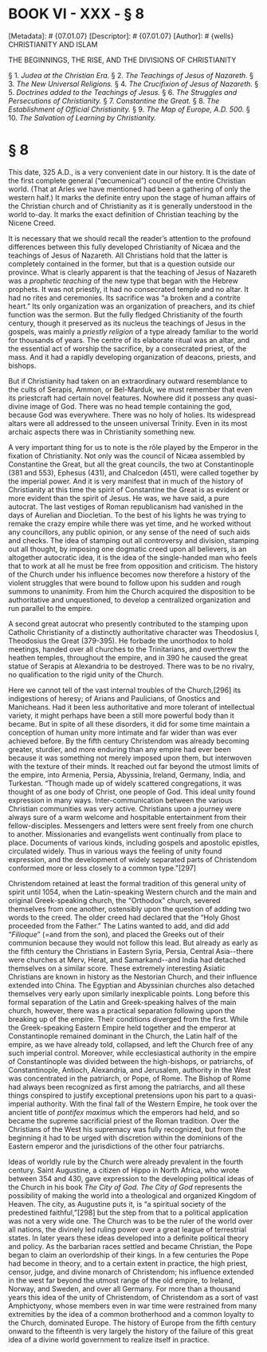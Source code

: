 # BOOK VI - XXX - § 8
[Metadata]: # {07.01.07}
[Descriptor]: # {07.01.07}
[Author]: # {wells}
CHRISTIANITY AND ISLAM

THE BEGINNINGS, THE RISE, AND THE DIVISIONS OF CHRISTIANITY

§ 1. _Judea at the Christian Era._ § 2. _The Teachings of Jesus of
Nazareth._ § 3. _The New Universal Religions._ § 4. _The      Crucifixion of
Jesus of Nazareth._ § 5. _Doctrines added to the      Teachings of Jesus._ § 6.
_The Struggles and Persecutions of      Christianity._ § 7. _Constantine the
Great._ § 8. _The      Establishment of Official Christianity._ § 9. _The Map
of Europe,      A.D. 500._ § 10. _The Salvation of Learning by Christianity._

# § 8
This date, 325 A.D., is a very convenient date in our history. It is the date
of the first complete general (“œcumenical”) council of the entire Christian
world. (That at Arles we have mentioned had been a gathering of only the
western half.) It marks the definite entry upon the stage of human affairs of
the Christian church and of Christianity as it is generally understood in the
world to-day. It marks the exact definition of Christian teaching by the Nicene
Creed.

It is necessary that we should recall the reader’s attention to the profound
differences between this fully developed Christianity of Nicæa and the
teachings of Jesus of Nazareth. All Christians hold that the latter is
completely contained in the former, but that is a question outside our
province. What is clearly apparent is that the teaching of Jesus of Nazareth
was a _prophetic teaching_ of the new type that began with the Hebrew prophets.
It was not priestly, it had no consecrated temple and no altar. It had no rites
and ceremonies. Its sacrifice was “a broken and a contrite heart.” Its only
organization was an organization of preachers, and its chief function was the
sermon. But the fully fledged Christianity of the fourth century, though it
preserved as its nucleus the teachings of Jesus in the gospels, was mainly a
_priestly religion_ of a type already familiar to the world for thousands of
years. The centre of its elaborate ritual was an altar, and the essential act
of worship the sacrifice, by a consecrated priest, of the mass. And it had a
rapidly developing organization of deacons, priests, and bishops.

But if Christianity had taken on an extraordinary outward resemblance to the
cults of Serapis, Ammon, or Bel-Marduk, we must remember that even its
priestcraft had certain novel features. Nowhere did it possess any quasi-divine
image of God. There was no head temple containing the god, because God was
everywhere. There was no holy of holies. Its widespread altars were all
addressed to the unseen universal Trinity. Even in its most archaic aspects
there was in Christianity something new.

A very important thing for us to note is the rôle played by the Emperor in the
fixation of Christianity. Not only was the council of Nicæa assembled by
Constantine the Great, but all the great councils, the two at Constantinople
(381 and 553), Ephesus (431), and Chalcedon (451), were called together by the
imperial power. And it is very manifest that in much of the history of
Christianity at this time the spirit of Constantine the Great is as evident or
more evident than the spirit of Jesus. He was, we have said, a pure autocrat.
The last vestiges of Roman republicanism had vanished in the days of Aurelian
and Diocletian. To the best of his lights he was trying to remake the crazy
empire while there was yet time, and he worked without any councillors, any
public opinion, or any sense of the need of such aids and checks. The idea of
stamping out all controversy and division, stamping out all thought, by
imposing one dogmatic creed upon all believers, is an altogether autocratic
idea, it is the idea of the single-handed man who feels that to work at all he
must be free from opposition and criticism. The history of the Church under his
influence becomes now therefore a history of the violent struggles that were
bound to follow upon his sudden and rough summons to unanimity. From him the
Church acquired the disposition to be authoritative and unquestioned, to
develop a centralized organization and run parallel to the empire.

A second great autocrat who presently contributed to the stamping upon Catholic
Christianity of a distinctly authoritative character was Theodosius I,
Theodosius the Great (379-395). He forbade the unorthodox to hold meetings,
handed over all churches to the Trinitarians, and overthrew the heathen
temples, throughout the empire, and in 390 he caused the great statue of
Serapis at Alexandria to be destroyed. There was to be no rivalry, no
qualification to the rigid unity of the Church.

Here we cannot tell of the vast internal troubles of the Church,[296] its
indigestions of heresy; of Arians and Paulicians, of Gnostics and Manicheans.
Had it been less authoritative and more tolerant of intellectual variety, it
might perhaps have been a still more powerful body than it became. But in spite
of all these disorders, it did for some time maintain a conception of human
unity more intimate and far wider than was ever achieved before. By the fifth
century Christendom was already becoming greater, sturdier, and more enduring
than any empire had ever been because it was something not merely imposed upon
them, but interwoven with the texture of their minds. It reached out far beyond
the utmost limits of the empire, into Armenia, Persia, Abyssinia, Ireland,
Germany, India, and Turkestan. “Though made up of widely scattered
congregations, it was thought of as one body of Christ, one people of God. This
ideal unity found expression in many ways. Inter-communication between the
various Christian communities was very active. Christians upon a journey were
always sure of a warm welcome and hospitable entertainment from their
fellow-disciples. Messengers and letters were sent freely from one church to
another. Missionaries and evangelists went continually from place to place.
Documents of various kinds, including gospels and apostolic epistles,
circulated widely. Thus in various ways the feeling of unity found expression,
and the development of widely separated parts of Christendom conformed more or
less closely to a common type.”[297]

Christendom retained at least the formal tradition of this general unity of
spirit until 1054, when the Latin-speaking Western church and the main and
original Greek-speaking church, the “Orthodox” church, severed themselves from
one another, ostensibly upon the question of adding two words to the creed. The
older creed had declared that the “Holy Ghost proceeded from the Father.” The
Latins wanted to add, and did add “_Filioque_” (=and from the son), and placed
the Greeks out of their communion because they would not follow this lead. But
already as early as the fifth century the Christians in Eastern Syria, Persia,
Central Asia--there were churches at Merv, Herat, and Samarkand--and India had
detached themselves on a similar score. These extremely interesting Asiatic
Christians are known in history as the Nestorian Church, and their influence
extended into China. The Egyptian and Abyssinian churches also detached
themselves very early upon similarly inexplicable points. Long before this
formal separation of the Latin and Greek-speaking halves of the main church,
however, there was a practical separation following upon the breaking up of the
empire. Their conditions diverged from the first. While the Greek-speaking
Eastern Empire held together and the emperor at Constantinople remained
dominant in the Church, the Latin half of the empire, as we have already told,
collapsed, and left the Church free of any such imperial control. Moreover,
while ecclesiastical authority in the empire of Constantinople was divided
between the high-bishops, or patriarchs, of Constantinople, Antioch,
Alexandria, and Jerusalem, authority in the West was concentrated in the
patriarch, or Pope, of Rome. The Bishop of Rome had always been recognized as
first among the patriarchs, and all these things conspired to justify
exceptional pretensions upon his part to a quasi-imperial authority. With the
final fall of the Western Empire, he took over the ancient title of _pontifex
maximus_ which the emperors had held, and so became the supreme sacrificial
priest of the Roman tradition. Over the Christians of the West his supremacy
was fully recognized, but from the beginning it had to be urged with discretion
within the dominions of the Eastern emperor and the jurisdictions of the other
four patriarchs.

Ideas of worldly rule by the Church were already prevalent in the fourth
century. Saint Augustine, a citizen of Hippo in North Africa, who wrote between
354 and 430, gave expression to the developing political ideas of the Church in
his book _The City of God. The City of God_ represents the possibility of
making the world into a theological and organized Kingdom of Heaven. The city,
as Augustine puts it, is “a spiritual society of the predestined
faithful,”[298] but the step from that to a political application was not a
very wide one. The Church was to be the ruler of the world over all nations,
the divinely led ruling power over a great league of terrestrial states. In
later years these ideas developed into a definite political theory and policy.
As the barbarian races settled and became Christian, the Pope began to claim an
overlordship of their kings. In a few centuries the Pope had become in theory,
and to a certain extent in practice, the high priest, censor, judge, and divine
monarch of Christendom; his influence extended in the west far beyond the
utmost range of the old empire, to Ireland, Norway, and Sweden, and over all
Germany. For more than a thousand years this idea of the unity of Christendom,
of Christendom as a sort of vast Amphictyony, whose members even in war time
were restrained from many extremities by the idea of a common brotherhood and a
common loyalty to the Church, dominated Europe. The history of Europe from the
fifth century onward to the fifteenth is very largely the history of the
failure of this great idea of a divine world government to realize itself in
practice.

